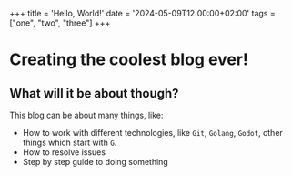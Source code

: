 +++
title = 'Hello, World!'
date = '2024-05-09T12:00:00+02:00'
tags = ["one", "two", "three"]
+++

# Creating the coolest blog ever!

## What will it be about though?
This blog can be about many things, like:
- How to work with different technologies, like `Git`, `Golang`, `Godot`, other things which start with `G`.
- How to resolve issues
- Step by step guide to doing something
